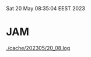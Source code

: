 Sat 20 May 08:35:04 EEST 2023
# JAM
<a href='./cache/202305/20_08.log'>./cache/202305/20_08.log</a>
